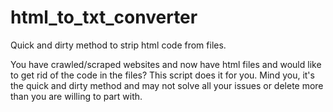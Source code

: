 # html_to_txt_converter
Quick and dirty method to strip html code from files.

You have crawled/scraped websites and now have html files and would like to get rid of the code in the files?
This script does it for you. Mind you, it's the quick and dirty method and may not solve all your issues or delete more than you are willing to part with.

